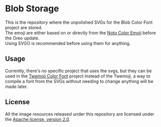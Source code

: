 # Blob Storage
This is the repository where the unpolished SVGs for the Blob Color Font project are stored.<br>
The emoji are either based on or directly from the [Noto Color Emoji](https://github.com/googlei18n/noto-emoji/) before the Oreo update.<br>
Using SVGO is recommended before using them for anything.<br>

## Usage
Currently, there's no specific project that uses the svgs, but they can be used in the [Twemoji Color Font](https://github.com/eosrei/twemoji-color-font) project instead of the Twemoji, a way to compile a font from the SVGs without needing to change anything will be made later.

## License
All the image resources released under this repository are licensed under the [Apache license, version 2.0](./LICENSE).